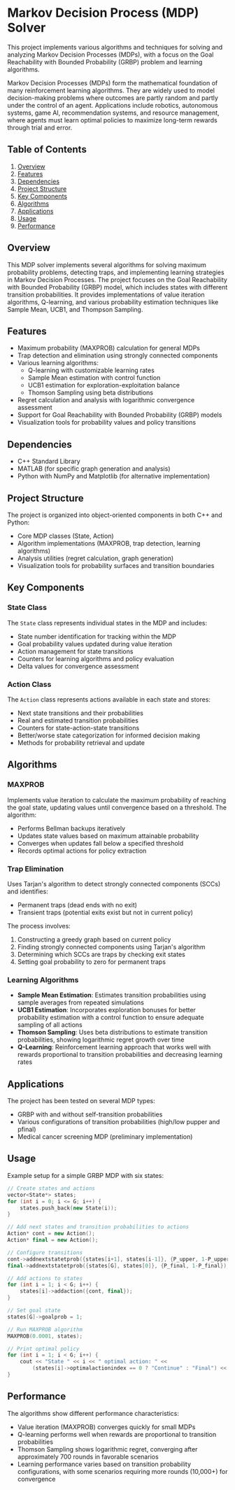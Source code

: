 # Markov Decision Process (MDP) Solver

This project implements various algorithms and techniques for solving and analyzing Markov Decision Processes (MDPs), with a focus on the Goal Reachability with Bounded Probability (GRBP) problem and learning algorithms.

Markov Decision Processes (MDPs) form the mathematical foundation of many reinforcement learning algorithms. They are widely used to model decision-making problems where outcomes are partly random and partly under the control of an agent. Applications include robotics, autonomous systems, game AI, recommendation systems, and resource management, where agents must learn optimal policies to maximize long-term rewards through trial and error.

## Table of Contents

1. [Overview](#overview)
2. [Features](#features)
3. [Dependencies](#dependencies)
4. [Project Structure](#project-structure)
5. [Key Components](#key-components)
6. [Algorithms](#algorithms)
7. [Applications](#applications)
8. [Usage](#usage)
9. [Performance](#performance)

## Overview

This MDP solver implements several algorithms for solving maximum probability problems, detecting traps, and implementing learning strategies in Markov Decision Processes. The project focuses on the Goal Reachability with Bounded Probability (GRBP) model, which includes states with different transition probabilities. It provides implementations of value iteration algorithms, Q-learning, and various probability estimation techniques like Sample Mean, UCB1, and Thompson Sampling.

## Features

- Maximum probability (MAXPROB) calculation for general MDPs
- Trap detection and elimination using strongly connected components
- Various learning algorithms:
  - Q-learning with customizable learning rates
  - Sample Mean estimation with control function
  - UCB1 estimation for exploration-exploitation balance
  - Thomson Sampling using beta distributions
- Regret calculation and analysis with logarithmic convergence assessment
- Support for Goal Reachability with Bounded Probability (GRBP) models
- Visualization tools for probability values and policy transitions

## Dependencies

- C++ Standard Library
- MATLAB (for specific graph generation and analysis)
- Python with NumPy and Matplotlib (for alternative implementation)

## Project Structure

The project is organized into object-oriented components in both C++ and Python:

- Core MDP classes (State, Action)
- Algorithm implementations (MAXPROB, trap detection, learning algorithms)
- Analysis utilities (regret calculation, graph generation)
- Visualization tools for probability surfaces and transition boundaries

## Key Components

### State Class

The `State` class represents individual states in the MDP and includes:
- State number identification for tracking within the MDP
- Goal probability values updated during value iteration
- Action management for state transitions
- Counters for learning algorithms and policy evaluation
- Delta values for convergence assessment

### Action Class

The `Action` class represents actions available in each state and stores:
- Next state transitions and their probabilities
- Real and estimated transition probabilities
- Counters for state-action-state transitions
- Better/worse state categorization for informed decision making
- Methods for probability retrieval and update

## Algorithms

### MAXPROB

Implements value iteration to calculate the maximum probability of reaching the goal state, updating values until convergence based on a threshold. The algorithm:
- Performs Bellman backups iteratively
- Updates state values based on maximum attainable probability
- Converges when updates fall below a specified threshold
- Records optimal actions for policy extraction

### Trap Elimination

Uses Tarjan's algorithm to detect strongly connected components (SCCs) and identifies:
- Permanent traps (dead ends with no exit)
- Transient traps (potential exits exist but not in current policy)

The process involves:
1. Constructing a greedy graph based on current policy
2. Finding strongly connected components using Tarjan's algorithm
3. Determining which SCCs are traps by checking exit states
4. Setting goal probability to zero for permanent traps

### Learning Algorithms

- **Sample Mean Estimation**: Estimates transition probabilities using sample averages from repeated simulations
- **UCB1 Estimation**: Incorporates exploration bonuses for better probability estimation with a control function to ensure adequate sampling of all actions
- **Thomson Sampling**: Uses beta distributions to estimate transition probabilities, showing logarithmic regret growth over time
- **Q-Learning**: Reinforcement learning approach that works well with rewards proportional to transition probabilities and decreasing learning rates

## Applications

The project has been tested on several MDP types:
- GRBP with and without self-transition probabilities
- Various configurations of transition probabilities (high/low pupper and pfinal)
- Medical cancer screening MDP (preliminary implementation)

## Usage

Example setup for a simple GRBP MDP with six states:

```cpp
// Create states and actions
vector<State*> states;
for (int i = 0; i <= G; i++) {
    states.push_back(new State(i));
}

// Add next states and transition probabilities to actions
Action* cont = new Action();
Action* final = new Action();

// Configure transitions
cont->addnextstatetprob({states[i+1], states[i-1]}, {P_upper, 1-P_upper});
final->addnextstatetprob({states[G], states[0]}, {P_final, 1-P_final});

// Add actions to states
for (int i = 1; i < G; i++) {
    states[i]->addaction({cont, final});
}

// Set goal state
states[G]->goalprob = 1;

// Run MAXPROB algorithm
MAXPROB(0.0001, states);

// Print optimal policy
for (int i = 1; i < G; i++) {
    cout << "State " << i << " optimal action: " << 
        (states[i]->optimalactionindex == 0 ? "Continue" : "Final") << endl;
}
```

## Performance

The algorithms show different performance characteristics:
- Value iteration (MAXPROB) converges quickly for small MDPs
- Q-learning performs well when rewards are proportional to transition probabilities
- Thomson Sampling shows logarithmic regret, converging after approximately 700 rounds in favorable scenarios
- Learning performance varies based on transition probability configurations, with some scenarios requiring more rounds (10,000+) for convergence
